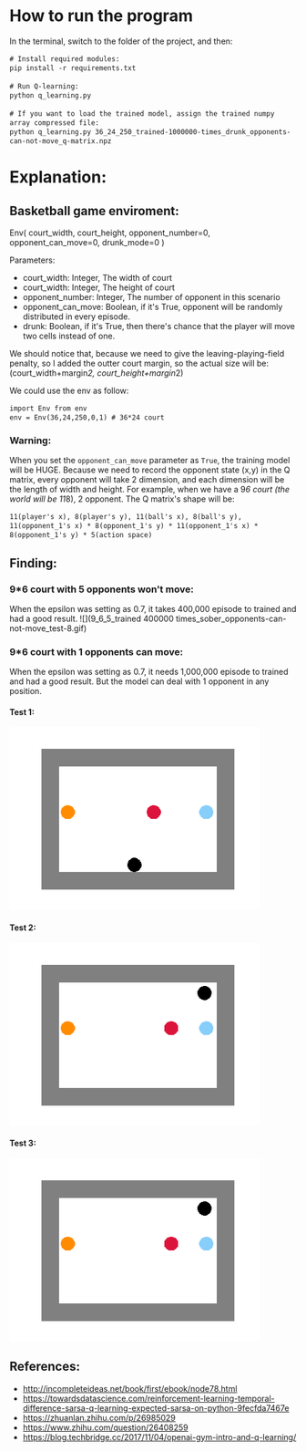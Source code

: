 
# How to run the program
In the terminal, switch to the folder of the project, and then:
``` 
# Install required modules: 
pip install -r requirements.txt

# Run Q-learning:
python q_learning.py

# If you want to load the trained model, assign the trained numpy array compressed file:
python q_learning.py 36_24_250_trained-1000000-times_drunk_opponents-can-not-move_q-matrix.npz

```

# Explanation:

## Basketball game enviroment:

Env( court_width, court_height, opponent_number=0, opponent_can_move=0, drunk_mode=0 )

Parameters:

* court_width: Integer, The width of court
* court_width: Integer, The height of court
* opponent_number: Integer, The number of opponent in this scenario
* opponent_can_move: Boolean, if it's True, opponent will be randomly distributed in every episode.
* drunk: Boolean, if it's True, then there's chance that the player will move two cells instead of one.

We should notice that, because we need to give the leaving-playing-field penalty, so I added the outter court margin, so the actual size will be: (court_width+margin*2, court_height+margin*2)

We could use the env as follow:
```
import Env from env
env = Env(36,24,250,0,1) # 36*24 court
```

### Warning:
When you set the `opponent_can_move` parameter as `True`, the training model will be HUGE. 
Because we need to record the opponent state (x,y) in the Q matrix, every opponent will take 2 dimension, and each dimension will be the length of width and height.
For example, when we have a 9*6 court (the world will be 11*8), 2 opponent. The Q matrix's shape will be:
```
11(player's x), 8(player's y), 11(ball's x), 8(ball's y), 11(opponent_1's x) * 8(opponent_1's y) * 11(opponent_1's x) * 8(opponent_1's y) * 5(action space)
```


## Finding:

### 9*6 court with 5 opponents won't move:
When the epsilon was setting as 0.7, it takes 400,000 episode to trained and had a good result.
![](9_6_5_trained 400000 times_sober_opponents-can-not-move_test-8.gif)

### 9*6 court with 1 opponents can move:
When the epsilon was setting as 0.7, it needs 1,000,000 episode to trained and had a good result.
But the model can deal with 1 opponent in any position.
#### Test 1:
![](9_6_1_trained-1000000-times_sober_test-1.gif)
#### Test 2:
![](9_6_1_trained-1000000-times_sober_test-2.gif)
#### Test 3:
![](9_6_1_trained-1000000-times_sober_test-2.gif)

### 

## References:
* http://incompleteideas.net/book/first/ebook/node78.html
* https://towardsdatascience.com/reinforcement-learning-temporal-difference-sarsa-q-learning-expected-sarsa-on-python-9fecfda7467e
* https://zhuanlan.zhihu.com/p/26985029
* https://www.zhihu.com/question/26408259
* https://blog.techbridge.cc/2017/11/04/openai-gym-intro-and-q-learning/